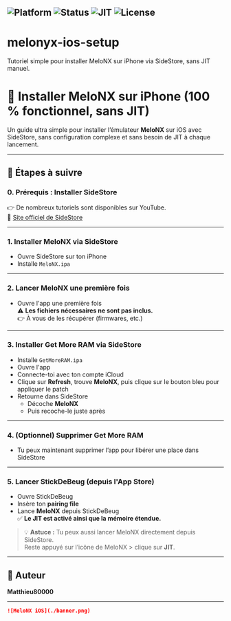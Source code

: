 ![Platform](https://img.shields.io/badge/platform-iOS-blue)
![Status](https://img.shields.io/badge/status-tested-green)
![JIT](https://img.shields.io/badge/JIT-compatible-brightgreen)
![License](https://img.shields.io/badge/license-MIT-lightgrey)
---
# melonyx-ios-setup
Tutoriel simple pour installer MeloNX sur iPhone via SideStore, sans JIT manuel.
# 📱 Installer MeloNX sur iPhone (100 % fonctionnel, sans JIT)

Un guide ultra simple pour installer l’émulateur **MeloNX** sur iOS avec SideStore, sans configuration complexe et sans besoin de JIT à chaque lancement.

---

## 🔧 Étapes à suivre

### 0. Prérequis : Installer SideStore  
👉 De nombreux tutoriels sont disponibles sur YouTube.  
🔗 [Site officiel de SideStore](https://sideloaded.store)

---

### 1. Installer MeloNX via SideStore  
- Ouvre SideStore sur ton iPhone  
- Installe `MeloNX.ipa`

---

### 2. Lancer MeloNX une première fois  
- Ouvre l'app une première fois  
⚠️ **Les fichiers nécessaires ne sont pas inclus.**  
👉 À vous de les récupérer (firmwares, etc.)

---

### 3. Installer **Get More RAM** via SideStore  
- Installe `GetMoreRAM.ipa`  
- Ouvre l'app  
- Connecte-toi avec ton compte iCloud  
- Clique sur **Refresh**, trouve **MeloNX**, puis clique sur le bouton bleu pour appliquer le patch  
- Retourne dans SideStore  
  - Décoche **MeloNX**
  - Puis recoche-le juste après

---

### 4. (Optionnel) Supprimer Get More RAM  
- Tu peux maintenant supprimer l’app pour libérer une place dans SideStore

---

### 5. Lancer StickDeBeug (depuis l'App Store)  
- Ouvre StickDeBeug  
- Insère ton **pairing file**  
- Lance **MeloNX** depuis StickDeBeug  
✅ **Le JIT est activé ainsi que la mémoire étendue.**

> 💡 **Astuce :** Tu peux aussi lancer MeloNX directement depuis SideStore.  
> Reste appuyé sur l’icône de MeloNX > clique sur **JIT**.

---

## 👤 Auteur  
**Matthieu80000**

---

```md
![MeloNX iOS](./banner.png)
